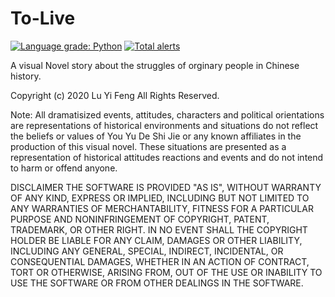# To-Live
[![Language grade: Python](https://img.shields.io/lgtm/grade/python/g/LuYifeng112/To-Live.svg?logo=lgtm&logoWidth=18)](https://lgtm.com/projects/g/LuYifeng112/To-Live/context:python)
[![Total alerts](https://img.shields.io/lgtm/alerts/g/LuYifeng112/To-Live.svg?logo=lgtm&logoWidth=18)](https://lgtm.com/projects/g/LuYifeng112/To-Live/alerts/)
 
A visual Novel story about the struggles of orginary people in Chinese history.

Copyright (c) 2020 Lu Yi Feng
All Rights Reserved.
 
Note:
All dramatisized events, attitudes, characters and political orientations are representations of historical environments and situations do not reflect the beliefs or values of You Yu De Shi Jie or any known affiliates in the production of this visual novel. These situations are presented as a representation of historical attitudes reactions and events and do not intend to harm or offend anyone.

DISCLAIMER
THE SOFTWARE IS PROVIDED "AS IS", WITHOUT WARRANTY OF ANY KIND,
EXPRESS OR IMPLIED, INCLUDING BUT NOT LIMITED TO ANY WARRANTIES OF
MERCHANTABILITY, FITNESS FOR A PARTICULAR PURPOSE AND NONINFRINGEMENT
OF COPYRIGHT, PATENT, TRADEMARK, OR OTHER RIGHT. IN NO EVENT SHALL THE
COPYRIGHT HOLDER BE LIABLE FOR ANY CLAIM, DAMAGES OR OTHER LIABILITY,
INCLUDING ANY GENERAL, SPECIAL, INDIRECT, INCIDENTAL, OR CONSEQUENTIAL
DAMAGES, WHETHER IN AN ACTION OF CONTRACT, TORT OR OTHERWISE, ARISING
FROM, OUT OF THE USE OR INABILITY TO USE THE SOFTWARE OR FROM
OTHER DEALINGS IN THE SOFTWARE.
